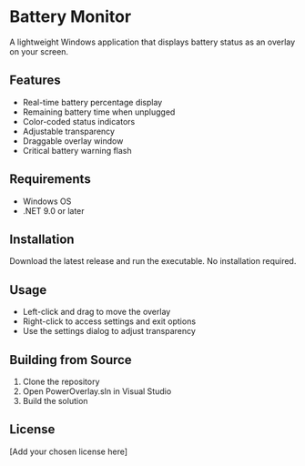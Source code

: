 # Battery Monitor

A lightweight Windows application that displays battery status as an overlay on your screen.

## Features

- Real-time battery percentage display
- Remaining battery time when unplugged
- Color-coded status indicators
- Adjustable transparency
- Draggable overlay window
- Critical battery warning flash

## Requirements

- Windows OS
- .NET 9.0 or later

## Installation

Download the latest release and run the executable. No installation required.

## Usage

- Left-click and drag to move the overlay
- Right-click to access settings and exit options
- Use the settings dialog to adjust transparency

## Building from Source

1. Clone the repository
2. Open PowerOverlay.sln in Visual Studio
3. Build the solution

## License

[Add your chosen license here] 